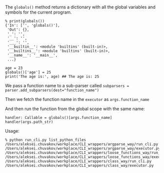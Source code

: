 The `globals()` method returns a dictionary with all the global variables and symbols for the current program.
```
% print(globals())
{'In': ['', 'globals()'],
 'Out': {},
 '_': '',
 '__': '',
 '___': '',
 '__builtin__': <module 'builtins' (built-in)>,
 '__builtins__': <module 'builtins' (built-in)>,
 '__name__': '__main__',
 ...}
```

```
age = 23
globals()['age'] = 25
print('The age is:', age) ## The age is: 25
```

We pass a function name to a sub-parser called `subparsers = parser.add_subparsers(dest="function_name")`

Then we fetch the function name in the `executor` as `args.function_name`

And then run the function from the global scope with the same name:
```
handler: Callable = globals()[args.function_name]
handler(args.path_str)
```

Usage:
```
% python run_cli.py list_python_files
/Users/aleksei.chuvakov/workplace/CLI_wrappers/argparse_way/run_cli.py
/Users/aleksei.chuvakov/workplace/CLI_wrappers/argparse_way/executor.py
/Users/aleksei.chuvakov/workplace/CLI_wrappers/loose_functions_way/run_cli.py
/Users/aleksei.chuvakov/workplace/CLI_wrappers/loose_functions_way/executor.py
/Users/aleksei.chuvakov/workplace/CLI_wrappers/class_way/run_cli.py
/Users/aleksei.chuvakov/workplace/CLI_wrappers/class_way/executor.py
```